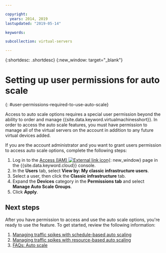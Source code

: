 ```yaml
---

copyright:
  years: 2014, 2019
lastupdated: "2019-05-14"

keywords:

subcollection: virtual-servers

---
```


{:shortdesc: .shortdesc}
{:new_window: target="_blank"}

# Setting up user permissions for auto scale
{: #user-permissions-required-to-use-auto-scale}

Access to auto scale options requires a special user permission beyond the ability to order and manage {{site.data.keyword.virtualmachinesshort}}. In order to access the auto scale features, you must have permission to manage all of the virtual servers on the account in addition to any future virtual devices added.

If you are the account administrator and you want to grant users permission to access auto scale options, complete the following steps:

1. Log in to the [Access (IAM) ![External link icon](../icons/launch-glyph.svg "External link icon")](https://cloud.ibm.com/iam#/users){: new_window} page in the {{site.data.keyword.cloud}} console. 
2. In the **Users** tab, select **View by: My classic infrastructure users**.
3. Select a user, then click the **Classic infrastructure** tab.
4. Expand the **Devices** category in the **Permissions tab** and select **Manage Auto Scale Groups**.
5. Click **Apply**.

## Next steps

After you have permission to access and use the auto scale options, you're ready to use the feature. To get started, review the following information:

1. [Managing traffic spikes with schedule-based auto scaling](/docs/vsi?topic=virtual-servers-managing-schedule-based-auto-scaling)
2. [Managing traffic spikes with resource-based auto scaling](/docs/vsi?topic=virtual-servers-managing-resourced-based-auto-scaling)
3. [FAQs: Auto scale](/docs/vsi?topic=virtual-servers-faqs-auto-scale)

